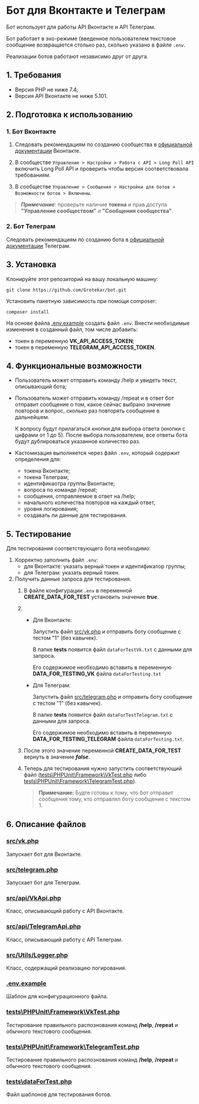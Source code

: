 # Бот для Вконтакте и Телеграм

Бот использует для работы API Вконтакте и API Телеграм.

Бот работает в эхо-режиме (введенное пользователем 
текстовое сообщение возвращается столько раз, 
сколько указано в файле `.env`.

Реализации ботов работают независимо друг от друга.

## 1. Требования
* Версия PHP не ниже 7.4;
* Версия API Вконтакте не ниже 5.101.

## 2. Подготовка к использованию
### 1. Бот Вконтакте
1. Следовать рекомендациям по созданию сообщества в 
[официальной документации](https://vk.com/dev/bots_docs) Вконтакте.

2. В сообществе `Управление > Настройки > Работа с API > Long Poll API`
 включить Long Poll API и проверить чтобы версия соответствовала 
 требованиям. 

3. В сообществе `Управление > Сообщения > Настройки для ботов > 
Возможности ботов > Включены`.

>***Примечание***: проверьте наличие **токена** и прав доступа 
**"Управление сообществом"** и **"Сообщения сообщества"**.

### 2. Бот Телеграм
Следовать рекомендациям по созданию бота в 
[официальной документации](https://core.telegram.org/bots#6-botfather) 
Телеграм.

## 3. Установка
Клонируйте этот репозиторий на вашу локальную машину:

    git clone https://github.com/Grotekar/bot.git

Установить пакетную зависимость при помощи composer:

    composer install

На основе файла [.env.example](https://github.com/Grotekar/bot//blob/master.env.example)
cоздать файл `.env`. Внести необходимые изменения в созданный файл,
том числе добавить:
* токен в переменную **VK_API_ACCESS_TOKEN**;
* токен в переменную **TELEGRAM_API_ACCESS_TOKEN**.

## 4. Функциональные возможности
- Пользователь может отправить команду /help и увидеть текст, 
описывающий бота;

- Пользователь может отправить команду /repeat и в ответ бот 
отправит сообщение о том, какое сейчас выбрано значение
повторов и вопрос, сколько раз повторять сообщение в дальнейшем.  

    К вопросу будут прилагаться кнопки для выбора ответа 
    (кнопки с цифрами от 1 до 5). После выбора пользователем, 
    все ответы бота будут дублироваться указанное количество раз.

- Кастомизация выполняется через файл `.env`, который
содержит определения для:  
    - токена Вконтакте;
    - токена Телеграм;
    - идентификаотра группы Вконтакте;
    - вопроса по команде /repeat;
    - сообщения, отправляемое в ответ на /help;
    - начального количества повторов на каждый ответ,
    - уровня логирования;
    - создавать ли данные для тестирования.

## 5. Тестирование
Для тестирования соответствующего бота необходимо:

1. Корректно заполнить файл `.env`:
    * для Вконтакте: указать верный токен и идентификатор группы;
    * для Телеграм: указать верный токен.
2. Получить данные запроса для тестирования.
    1. В файле конфигурации `.env` в переменной **CREATE_DATA_FOR_TEST**
        установить значение ***true***.
    2. 
        * Для Вконтакте:
        
            Запустить файл [src/vk.php](https://github.com/Grotekar/bot/blob/master/src/vk.php)
            и отправить боту сообщение с тестом "1" (без кавычек).
            
            В папке **tests** появится файл `dataForTestVk.txt` с данными для запроса. 

            Его содержимое необходимо вставить в переменную **DATA_FOR_TESTING_VK**
            файла `dataForTesting.txt`
        
        * Для Телеграм:
        
            Запустить файл [src/telegram.php](https://github.com/Grotekar/bot/blob/master/src/telegram.php)
            и отправить боту сообщение с тестом "1" (без кавычек).
            
            В папке **tests** появится файл `dataForTestTelegram.txt` с данными для запроса. 

            Его содержимое необходимо вставить в переменную **DATA_FOR_TESTING_TELEGRAM**
            файла `dataForTesting.txt`.

    3. После этого значение переменной **CREATE_DATA_FOR_TEST** вернуть в значение ***false***.

    4. Теперь для тестирования нужно запустить соответствующий
        файл ([tests\PHPUnit\Framework\VkTest.php](https://github.com/Grotekar/bot/blob/master/tests/PHPUnit/Framework/VkTest.php)
        либо [tests\PHPUnit\Framework\TelegramTest.php](https://github.com/Grotekar/bot/blob/master/tests/PHPUnit/Framework/TelegramTest.php)).

        > **Примечание:** Будте готовы к тому, что бот отправит 
        сообщения тому, кто  отправлял боту сообщение с текстом 1.

## 6. Описание файлов
### [src/vk.php](https://github.com/Grotekar/bot/blob/master/src/vk.php)
Запускает бот для Вконтакте.

### [src/telegram.php](https://github.com/Grotekar/bot/blob/master/src/telegram.php)
Запускает бот для Телеграм.

### [src/api/VkApi.php](https://github.com/Grotekar/bot/blob/master/src/api/VkApi.php)
Класс, описывающий работу с API Вконтакте.

### [src/api/TelegramApi.php](https://github.com/Grotekar/bot/blob/master/src/api/TelegramApi.php)
Класс, описывающий работу с API Телеграм.

### [src/Utils/Logger.php](https://github.com/Grotekar/bot/blob/master/src/Utils/Logger.php)
Класс, содержащий реализацию логирования.

### [.env.example](https://github.com/Grotekar/bot/blob/master/.env.example)
Шаблон для конфигурационного файла.

### [tests\PHPUnit\Framework\VkTest.php](https://github.com/Grotekar/bot/blob/master/tests/PHPUnit/Framework/VkTest.php)
Тестирование правильного распознования команд **/help**, 
**/repeat** и обычного текстового сообщения.

### [tests\PHPUnit\Framework\TelegramTest.php](https://github.com/Grotekar/bot/blob/master/tests/PHPUnit/Framework/TelegramTest.php)
Тестирование правильного распознования команд **/help**, 
**/repeat** и обычного текстового сообщения.

### [tests\dataForTest.php](https://github.com/Grotekar/bot/blob/master/tests/dataForTest.php)
Файл шаблонов для тестирования ботов.